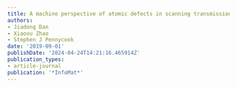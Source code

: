 ```yaml
---
title: A machine perspective of atomic defects in scanning transmission electron microscopy
authors:
- Jiadong Dan
- Xiaoxu Zhao
- Stephen J Pennycook
date: '2019-09-01'
publishDate: '2024-04-24T14:21:16.465914Z'
publication_types:
- article-journal
publication: '*InfoMat*'
---
```

